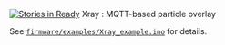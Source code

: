 [![Stories in Ready](https://badge.waffle.io/dguerizec/Xray.png?label=ready&title=Ready)](https://waffle.io/dguerizec/Xray)
Xray : MQTT-based particle overlay


See [`firmware/examples/Xray_example.ino`](firmware/examples/Xray_example.ino) for details.
